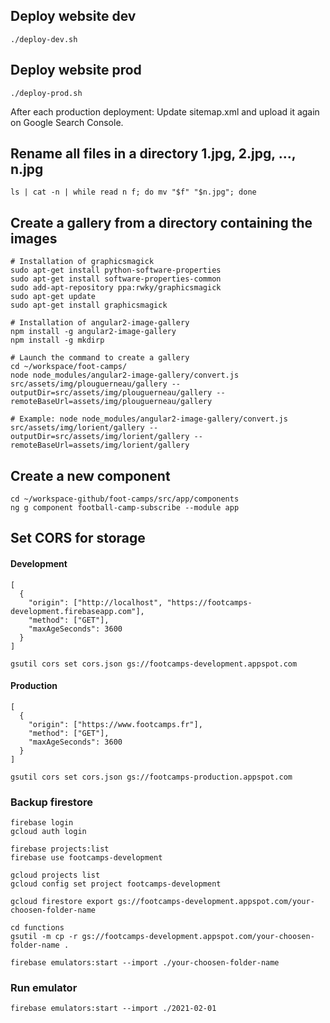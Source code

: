 ## Deploy website dev
```
./deploy-dev.sh
```

## Deploy website prod
```
./deploy-prod.sh
```
After each production deployment: Update sitemap.xml and upload it again on Google Search Console. 

## Rename all files in a directory 1.jpg, 2.jpg, ..., n.jpg
```
ls | cat -n | while read n f; do mv "$f" "$n.jpg"; done
```

## Create a gallery from a directory containing the images

```
# Installation of graphicsmagick
sudo apt-get install python-software-properties
sudo apt-get install software-properties-common
sudo add-apt-repository ppa:rwky/graphicsmagick
sudo apt-get update
sudo apt-get install graphicsmagick

# Installation of angular2-image-gallery
npm install -g angular2-image-gallery
npm install -g mkdirp

# Launch the command to create a gallery
cd ~/workspace/foot-camps/
node node_modules/angular2-image-gallery/convert.js src/assets/img/plouguerneau/gallery --outputDir=src/assets/img/plouguerneau/gallery --remoteBaseUrl=assets/img/plouguerneau/gallery

# Example: node node_modules/angular2-image-gallery/convert.js src/assets/img/lorient/gallery --outputDir=src/assets/img/lorient/gallery --remoteBaseUrl=assets/img/lorient/gallery
```

## Create a new component
```
cd ~/workspace-github/foot-camps/src/app/components
ng g component football-camp-subscribe --module app
```


## Set CORS for storage
#### Development  
```
[
  {
    "origin": ["http://localhost", "https://footcamps-development.firebaseapp.com"],
    "method": ["GET"],
    "maxAgeSeconds": 3600
  }
]
```

```
gsutil cors set cors.json gs://footcamps-development.appspot.com
```

#### Production  
```
[
  {
    "origin": ["https://www.footcamps.fr"],
    "method": ["GET"],
    "maxAgeSeconds": 3600
  }
]
```

```
gsutil cors set cors.json gs://footcamps-production.appspot.com
```

### Backup firestore
```
firebase login
gcloud auth login

firebase projects:list
firebase use footcamps-development

gcloud projects list
gcloud config set project footcamps-development

gcloud firestore export gs://footcamps-development.appspot.com/your-choosen-folder-name

cd functions
gsutil -m cp -r gs://footcamps-development.appspot.com/your-choosen-folder-name .

firebase emulators:start --import ./your-choosen-folder-name
```

### Run emulator
```
firebase emulators:start --import ./2021-02-01
```
